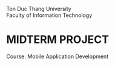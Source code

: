 Ton Duc Thang University \
Faculty of Information Technology

# MIDTERM PROJECT
Course: Mobile Application Development
